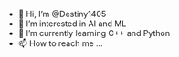 - 👋 Hi, I’m @Destiny1405
- 👀 I’m interested in AI and ML
- 🌱 I’m currently learning C++ and Python
- 📫 How to reach me ...

<!---
Destiny1405/Destiny1405 is a ✨ special ✨ repository because its `README.md` (this file) appears on your GitHub profile.
You can click the Preview link to take a look at your changes.
--->
